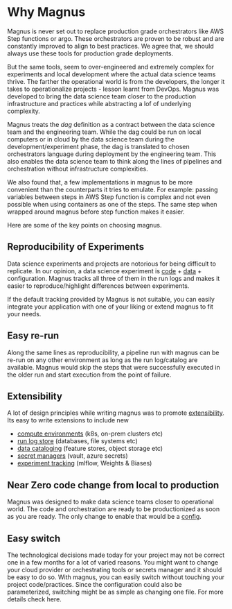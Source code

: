 # Why Magnus

Magnus is never set out to replace  production grade orchestrators like AWS Step functions or argo. These
orchestrators are proven to be robust and are constantly improved to align to best practices. We agree that, we should
always use these tools for production grade deployments.

But the same tools, seem to over-engineered and extremely complex for experiments and local development where the actual
data science teams thrive. The farther the operational world is from the developers, the longer it takes to
operationalize projects - lesson learnt from DevOps. Magnus was developed to bring the data science team closer to the
production infrastructure and practices while abstracting a lof of underlying complexity.


Magnus treats the *dag* definition as a contract between the data science team and the engineering team. While the dag
could be run on local computers or in cloud by the data science team during the development/experiment phase, the dag
is translated to chosen orchestrators language during deployment by the engineering team. This also enables the data
science team to think along the lines of pipelines and orchestration without infrastructure complexities.

We also found that, a few implementations in magnus to be more convenient than the counterparts it tries to
emulate. For example: passing variables between steps in AWS Step function is complex and not even possible when
using containers as one of the steps. The same step when wrapped around magnus before step function makes it easier.


Here are some of the key points on choosing magnus.

## Reproducibility of Experiments

Data science experiments and projects are notorious for being difficult to replicate. In our opinion, a data science
experiment is [code](../../concepts/run-log/#code_identity) + [data](../../concepts/run-log/#data_catalog) +
configuration.
Magnus tracks all three of them in the run logs and makes it easier to
reproduce/highlight differences between experiments.

If the default tracking provided by Magnus is not suitable, you can easily integrate your application with one of
your liking or extend magnus to fit your needs.

## Easy re-run

Along the same lines as reproducibility, a pipeline run with magnus can be re-run on any other environment as long as
the run log/catalog are available. Magnus would skip the steps that were successfully executed in the older
run and start execution from the point of failure.


## Extensibility

A lot of design principles while writing magnus was to promote [extensibility](../../extensions/extensions).
Its easy to write extensions to include
new

- [compute environments](../../concepts/executor/#extensions) (k8s, on-prem clusters etc)
- [run log store](../../concepts/run-log/#extensions) (databases, file systems etc)
- [data cataloging](../../concepts/catalog/#extensions) (feature stores, object storage etc)
- [secret managers](../../concepts/secrets/#extensions) (vault, azure secrets)
- [experiment tracking](../../concepts/experiment-tracking/#extensions) (mlflow, Weights & Biases)

## Near Zero code change from local to production

Magnus was designed to make data science teams closer to operational world. The code and orchestration are ready to
be productionized as soon as you are ready. The only change to enable that would be a
[config](../../concepts/configurations/).

## Easy switch

The technological decisions made today for your project may not be correct one in a few months for a lot of varied
reasons. You might want to change your cloud provider or orchestrating tools or secrets manager and it should be easy
to do so. With magnus, you can easily switch without touching your project code/practices. Since the configuration
could also be parameterized, switching might be as simple as changing one file. For more details check here.
